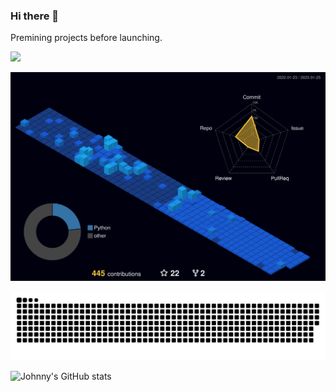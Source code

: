 ### Hi there 👋

<!--
**johnnyhoichuen/johnnyhoichuen** is a ✨ _special_ ✨ repository because its `README.md` (this file) appears on your GitHub profile.

Here are some ideas to get you started:

- 🔭 I’m currently working on ...
- 🌱 I’m currently learning ...
- 👯 I’m looking to collaborate on ...
- 🤔 I’m looking for help with ...
- 💬 Ask me about ...
- 📫 How to reach me: ...
- 😄 Pronouns: ...
- ⚡ Fun fact: ...
-->

Premining projects before launching.

[![](https://img.shields.io/badge/Medium%20Blog-johnny0116-blue)](https://medium.com/@johnny0116)

[![github-active](./profile-3d-contrib/profile-night-view.svg)](https://github.com/johnnyhoichuen)

[![snake](./assets/github-contribution-grid-snake.svg)](https://github.com/johnnyhoichuen)

![Johnny's GitHub stats](https://github-readme-stats.vercel.app/api?username=johnnyhoichuen&count_private=true)
